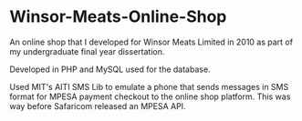 # Winsor-Meats-Online-Shop
An online shop that I developed for Winsor Meats Limited in 2010 as part of my undergraduate final year dissertation.

Developed in PHP and MySQL used for the database.

Used MIT's AITI SMS Lib to emulate a phone that sends messages in SMS format for MPESA payment checkout to the online shop platform. This was way before Safaricom released an MPESA API.
